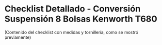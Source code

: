 # Checklist Detallado - Conversión Suspensión 8 Bolsas Kenworth T680

(Contenido del checklist con medidas y tornillería, como se mostró previamente)
